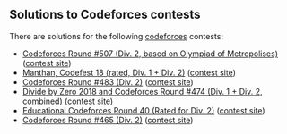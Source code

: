 ## Solutions to Codeforces contests

There are solutions for the following [codeforces](http://codeforces.com/) contests:

* [Codeforces Round #507 (Div. 2, based on Olympiad of Metropolises)](1040) ([contest site](https://codeforces.com/contest/1040))
* [Manthan, Codefest 18 (rated, Div. 1 + Div. 2)](1037) ([contest site](https://codeforces.com/contest/1037))
* [Codeforces Round #483 (Div. 2)](984) ([contest site](http://codeforces.com/contest/984))
* [Divide by Zero 2018 and Codeforces Round #474 (Div. 1 + Div. 2, combined)](960) ([contest site](http://codeforces.com/contest/954))
* [Educational Codeforces Round 40 (Rated for Div. 2)](954) ([contest site](http://codeforces.com/contest/954))
* [Codeforces Round #465 (Div. 2)](935) ([contest site](http://codeforces.com/contest/935))
